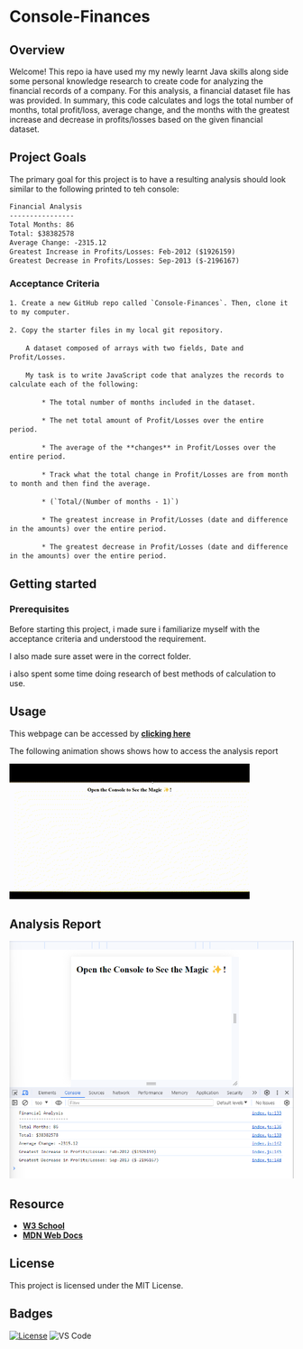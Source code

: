 # Console-Finances


## Overview

Welcome!
 This repo  ia have used my my newly learnt Java skills along side some personal knowledge research to create code for analyzing the financial records of a company. For this analysis, a financial dataset file has was provided. In summary, this code calculates and logs the total number of months, total profit/loss, average change, and the months with the greatest increase and decrease in profits/losses based on the given financial dataset.


## Project Goals

The primary goal for this project  is to have a resulting analysis should look similar to the following printed to teh console:

  ```text
  Financial Analysis 
  ----------------
  Total Months: 86
  Total: $38382578
  Average Change: -2315.12
  Greatest Increase in Profits/Losses: Feb-2012 ($1926159)
  Greatest Decrease in Profits/Losses: Sep-2013 ($-2196167)
  ```

### Acceptance Criteria

    1. Create a new GitHub repo called `Console-Finances`. Then, clone it to my computer.
    
    2. Copy the starter files in my local git repository.

        A dataset composed of arrays with two fields, Date and Profit/Losses.

        My task is to write JavaScript code that analyzes the records to calculate each of the following:

            * The total number of months included in the dataset.

            * The net total amount of Profit/Losses over the entire period.

            * The average of the **changes** in Profit/Losses over the entire period.

            * Track what the total change in Profit/Losses are from month to month and then find the average.

            * (`Total/(Number of months - 1)`)

            * The greatest increase in Profit/Losses (date and difference in the amounts) over the entire period.

            * The greatest decrease in Profit/Losses (date and difference in the amounts) over the entire period.

## Getting started

### Prerequisites
Before starting this project, i made sure i familiarize myself with the acceptance criteria and understood the requirement.

I also made sure asset were in the correct folder. 

i also spent some time doing research of best methods of calculation to use.

## Usage

This webpage can be accessed by [**clicking here**](https://dalabi91.github.io/Console-Finances/)

The following animation shows shows how to access the analysis report

![Usage demo](./Images/Usage_Demo.gif)

## Analysis Report

![Analysis Result](./Images/fianacial_analysis%20_result.png)


## Resource

- [**W3 School**](https://www.w3schools.com/)
- [**MDN Web Docs**](https://developer.mozilla.org/)



## License

This project is licensed under the MIT License.



## Badges

[![License](https://img.shields.io/badge/License-MIT-blue.svg)](https://opensource.org/licenses/MIT)
![VS Code](https://img.shields.io/badge/Made%20with-VSCode-1f425f.svg)